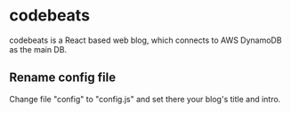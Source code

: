 # codebeats

codebeats is a React based web blog, which connects to AWS DynamoDB as the main DB.


## Rename config file

Change file "config" to "config.js" and set there your blog's title and intro.